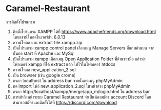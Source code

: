 # Caramel-Restaurant
การติดตั้งโปรแกรม
1. ติดตั้งโปรแกรม XAMPP ได้ที่ https://www.apachefriends.org/download.html โดยดาวน์โหลดในเวอร์ชัน 8.0.13
2. ดาวน์โหลด และ extract file xampp.zip
3. เปิดโปรแกรม xampp control panel เลือกเมนู Manage Servers ที่แถบด้านบน จากนั้นกด start ที่ Apache และ MySql
4. เปิดโปรแกรม xampp เลือกเมนู Open Application Folder ที่ด้านขวามือ แล้วนำโฟลเดอร์ xampp ที่ได้ extract แล้ว ไปไว้ในโฟลเดอร์ htdocs
5. ดาวน์โหลด new_application_2.sql
6. เปิด browser (เช่น google crome)
7. กรอก localhost ใน address bar จากนั้นกดเมนู phpMyAdmin
8. กด import ไฟล์ new_application_2.sql ในหน้าต่าง phpMyAdmin
9. กรอก http://localhost/xampp/merge/app_m/login.html ใน address bar
10. การเข้าถึงหน้าระบบ Caramel Restaurant จำเป็นต้องสมัคร account Discord โดยสามารถสมัครและติดตั้งได้ที่ https://discord.com/download

